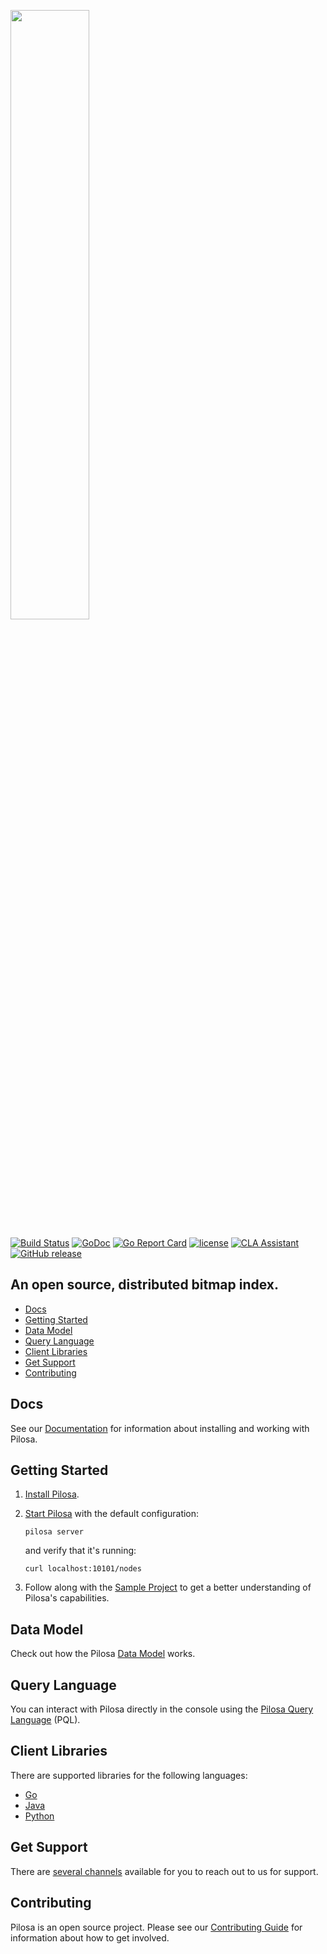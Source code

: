<p>
    <a href="https://www.pilosa.com">
        <img src="https://www.pilosa.com/img/logo.svg" width="50%">
    </a>
</p>

[![Build Status](https://travis-ci.org/pilosa/pilosa.svg?branch=master)](https://travis-ci.org/pilosa/pilosa)
[![GoDoc](https://godoc.org/github.com/pilosa/pilosa?status.svg)](https://godoc.org/github.com/pilosa/pilosa)
[![Go Report Card](https://goreportcard.com/badge/github.com/pilosa/pilosa)](https://goreportcard.com/report/github.com/pilosa/pilosa)
[![license](https://img.shields.io/github/license/pilosa/pilosa.svg)](https://github.com/pilosa/pilosa/blob/master/LICENSE)
[![CLA Assistant](https://cla-assistant.io/readme/badge/pilosa/pilosa)](https://cla-assistant.io/pilosa/pilosa)
[![GitHub release](https://img.shields.io/github/release/pilosa/pilosa.svg)](https://github.com/pilosa/pilosa/releases)

## An open source, distributed bitmap index.
- [Docs](#docs)
- [Getting Started](#getting-started)
- [Data Model](#data-model)
- [Query Language](#query-language)
- [Client Libraries](#client-drivers)
- [Get Support](#get-support)
- [Contributing](#contributing)


## Docs

See our [Documentation](https://www.pilosa.com/docs/) for information about installing and working with Pilosa.


## Getting Started

1.  [Install Pilosa](https://www.pilosa.com/docs/installation/).

2.  [Start Pilosa](https://www.pilosa.com/docs/getting-started/#starting-pilosa) with the default configuration:

    ```shell
    pilosa server
    ```
    
    and verify that it's running:
    
    ```shell
    curl localhost:10101/nodes
    ```

3.  Follow along with the [Sample Project](https://www.pilosa.com/docs/getting-started/#sample-project) to get a better understanding of Pilosa's capabilities.


## Data Model

Check out how the Pilosa [Data Model](https://www.pilosa.com/docs/data-model/) works.


## Query Language

You can interact with Pilosa directly in the console using the [Pilosa Query Language](https://www.pilosa.com/docs/query-language/) (PQL).


## Client Libraries

There are supported libraries for the following languages:
- [Go](https://www.pilosa.com/docs/client-libraries/#go)
- [Java](https://www.pilosa.com/docs/client-libraries/#java)
- [Python](https://www.pilosa.com/docs/client-libraries/#python)

## Get Support

There are [several channels](https://www.pilosa.com/community/#support) available for you to reach out to us for support.

## Contributing

Pilosa is an open source project. Please see our [Contributing Guide](CONTRIBUTING.md) for information about how to get involved.
